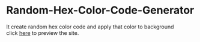 # Random-Hex-Color-Code-Generator
It create random hex color code and apply that color to background   
click [here](https://abishek0057.github.io/Random-Hex-Color-Code-Generator/) to preview the site.
